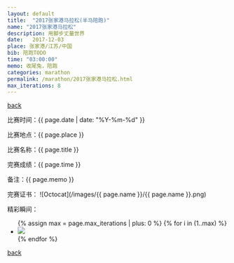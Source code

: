 ```yaml
---
layout: default
title:  "2017张家港马拉松(半马陪跑)"
name: "2017张家港马拉松"
description: 用脚步丈量世界
date:   2017-12-03
place: 张家港/江苏/中国
bib: 陪跑TODO
time: "03:00:00"
memo: 收尾兔，陪跑
categories: marathon
permalink: /marathon/2017张家港马拉松.html
max_iterations: 8
---
```

[back](/marathon)

比赛时间：{{ page.date | date: "%Y-%m-%d" }}

比赛地点：{{ page.place }}

比赛名称：{{ page.title }}

完赛成绩：{{ page.time }}

备注：{{ page.memo }}

完赛证书：
![Octocat](/images/{{ page.name }}/{{ page.name }}.png)

精彩瞬间：
<ul>
{% assign max = page.max_iterations | plus: 0 %}
{% for i in (1..max) %}
    <li><img src="/images/{{ page.name }}/{{ page.name }}-{{ i }}.jpeg"></li>
{% endfor %}
</ul>

[back](/marathon)
